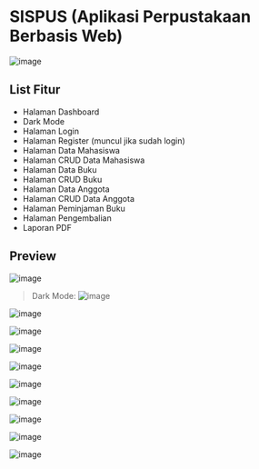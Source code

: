 ﻿# SISPUS (Aplikasi Perpustakaan Berbasis Web)
 
![image](https://github.com/user-attachments/assets/256b10f6-7702-42f4-b513-fbcb476ed382)

## List Fitur 
- Halaman Dashboard
- Dark Mode
- Halaman Login	
- Halaman Register (muncul jika sudah login)	
- Halaman Data Mahasiswa	
- Halaman CRUD Data Mahasiswa	
- Halaman Data Buku	
- Halaman CRUD Buku	
- Halaman Data Anggota	
- Halaman CRUD Data Anggota	
- Halaman Peminjaman Buku	
- Halaman Pengembalian	
- Laporan PDF

## Preview

![image](https://github.com/user-attachments/assets/452063bc-f5ea-447c-b453-0ef176c71579)

> Dark Mode:
![image](https://github.com/user-attachments/assets/c5eb703b-859e-4c85-bffa-bc9cdff9a519)

![image](https://github.com/user-attachments/assets/38243726-a3e4-4da4-a1b7-fd19da4c8962)

![image](https://github.com/user-attachments/assets/41ec5d84-b6eb-43fc-822d-c540e8986f5b)

![image](https://github.com/user-attachments/assets/71016e9d-bf91-4cb8-8bc0-c67bd660d2ce)

![image](https://github.com/user-attachments/assets/503659a3-e131-4a07-8aa5-c4f9f2ceb551)

![image](https://github.com/user-attachments/assets/3ddb3e22-15c8-4e0b-9a96-43967450ede8)

![image](https://github.com/user-attachments/assets/5e1d6f03-34a9-4b0c-83a9-c59c2c1aa845)

![image](https://github.com/user-attachments/assets/d3c9869b-ea27-44e9-82f3-e8f47efc63dd)

![image](https://github.com/user-attachments/assets/6110ea1e-a3b2-4ca9-9377-b66fe636435b)

![image](https://github.com/user-attachments/assets/de969505-1a70-4eb3-83a3-3241edcf4ae8)







